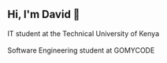 ## Hi, I'm David 🤩

IT student at the Technical University of Kenya<br><br>
Software Engineering student at GOMYCODE
